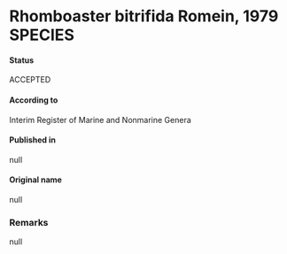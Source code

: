 Rhomboaster bitrifida Romein, 1979 SPECIES
=======

#### Status
ACCEPTED

#### According to
Interim Register of Marine and Nonmarine Genera

#### Published in
null

#### Original name
null

### Remarks
null